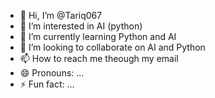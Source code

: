 - 👋 Hi, I’m @Tariq067
- 👀 I’m interested in AI (python)
- 🌱 I’m currently learning Python and AI
- 💞️ I’m looking to collaborate on AI and Python
- 📫 How to reach me theough my email
- 😄 Pronouns: ...
- ⚡ Fun fact: ...

<!---
Tariq067/Tariq067 is a ✨ special ✨ repository because its `README.md` (this file) appears on your GitHub profile.
You can click the Preview link to take a look at your changes.
--->
